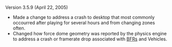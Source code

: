 Version 3.5.9 (April 22, 2005)

- Made a change to address a crash to desktop that most commonly occourred after
  playing for several hours and from changing zones often.
- Changed how force dome geometry was reported by the physics engine to address
  a crash or framerate drop associated with
  [BFRs](../vehicles/BattleFrame_Robotics.md) and Vehicles.


